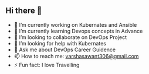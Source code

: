 ## Hi there 👋

- 🔭 I’m currently working on Kubernates and Ansible
- 🌱 I’m currently learning Devops concepts in Advance
- 👯 I’m looking to collaborate on DevOps Project
- 🤔 I’m looking for help with Kubernates
- 💬 Ask me about DevOps Career Guidence
- 📫 How to reach me: varshasawant306@gmail.com
- ⚡ Fun fact: I love Travelling

